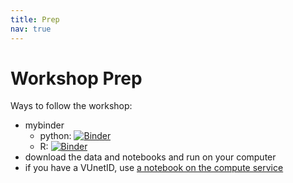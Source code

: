 ```yaml
---
title: Prep
nav: true
---
```


# Workshop Prep

Ways to follow the workshop:

- mybinder
    - python: [![Binder](https://mybinder.org/badge_logo.svg)](https://mybinder.org/v2/gh/ubvu/data-visualization-Pythonbinder/HEAD)
    - R: [![Binder](https://mybinder.org/badge_logo.svg)](https://mybinder.org/v2/gh/ubvu/data-visualization-Rbinder/HEAD)
- download the data and notebooks and run on your computer
- if you have a VUnetID, use [a notebook on the compute service](https://hub.compute.vu.nl/)
